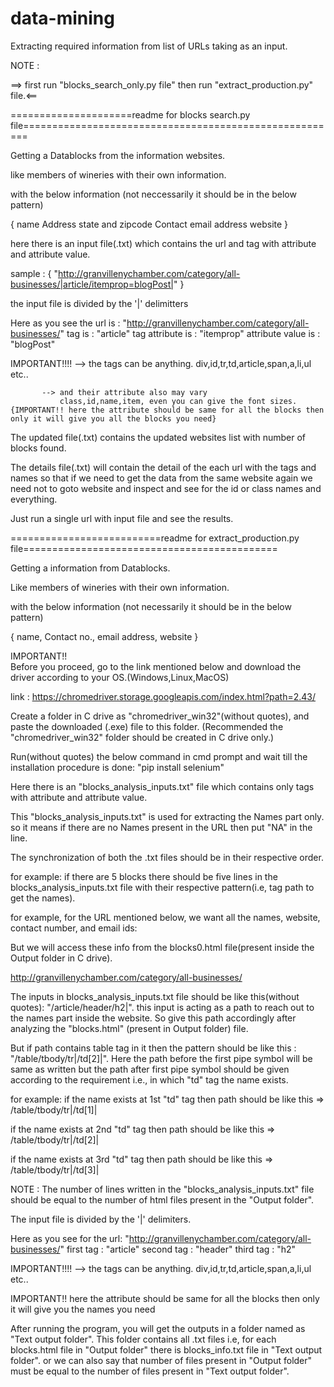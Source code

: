 # data-mining
Extracting required information from list of URLs taking as an input.

NOTE :

==> first run "blocks_search_only.py file" then run "extract_production.py" file.<==

=====================readme for blocks search.py file=======================================================

Getting a Datablocks from the information websites.

like members of wineries with their own information.

with the below information (not neccessarily it should be in the below pattern)

{ name
  Address
  state and zipcode
  Contact
  email address
  website }


here there is an input file(.txt) which contains the url and tag with attribute and attribute value.

sample : { "http://granvillenychamber.com/category/all-businesses/|article/itemprop=blogPost|" }

the input file is divided by the '|' delimitters 

Here as you see the url is : "http://granvillenychamber.com/category/all-businesses/"
		    tag is : "article"
	  tag attribute is : "itemprop"
	 attribute value is : "blogPost"

IMPORTANT!!!!  --> the tags can be anything. 
		   div,id,tr,td,article,span,a,li,ul etc..

	       --> and their attribute also may vary
	           class,id,name,item, even you can give the font sizes.       {IMPORTANT!! here the attribute should be same for all the blocks then only it will give you all the blocks you need}


The updated file(.txt) contains the updated websites list with number of blocks found.

The details file(.txt) will contain the detail of the each url with the tags and names so that if we need to get the data from the same website again we need not to goto website and inspect and see for the id or class names and everything.

Just run a single url with input file and see the results.

==========================readme for extract_production.py file============================================

Getting a information from Datablocks.

Like members of wineries with their own information.

with the below information (not necessarily it should be in the below pattern)

{ name,
  Contact no.,
  email address,
  website }

  
IMPORTANT!!  
Before you proceed, go to the link mentioned below and download the driver according to your OS.(Windows,Linux,MacOS) 

link : https://chromedriver.storage.googleapis.com/index.html?path=2.43/

Create a folder in C drive as "chromedriver_win32"(without quotes), and paste the downloaded (.exe) file to this folder. (Recommended the "chromedriver_win32" folder should be created in C drive only.)

Run(without quotes) the below command in cmd prompt and wait till the installation procedure is done:
"pip install selenium"


Here there is an "blocks_analysis_inputs.txt" file which contains only tags with attribute and attribute value.


This "blocks_analysis_inputs.txt" is used for extracting the Names part only. so it means if there are no Names present in the URL then put "NA" in the line.

The synchronization of both the .txt files should be in their respective order.

for example:
			if there are 5 blocks there should be five lines in the blocks_analysis_inputs.txt file with their respective pattern(i.e, tag path to get the names).

for example, for the URL mentioned below, we want all the names, website, contact number, and email ids:

But we will access these info from the blocks0.html file(present inside the Output folder in C drive).

http://granvillenychamber.com/category/all-businesses/


The inputs in blocks_analysis_inputs.txt file should be like this(without quotes): "/article/header/h2|". this input is acting as a path to reach out to the names part inside the website. So give this path accordingly after analyzing the "blocks.html" (present in Output folder) file.


But if path contains table tag in it then the pattern should be like this : "/table/tbody/tr|/td[2]|". Here the path before the first pipe symbol will be same as written but the path after first pipe symbol should be given according to the requirement i.e., in which "td" tag the name exists.

for example:
if the name exists at 1st "td" tag then path should be like this => /table/tbody/tr|/td[1]|

if the name exists at 2nd "td" tag then path should be like this => /table/tbody/tr|/td[2]|

if the name exists at 3rd "td" tag then path should be like this => /table/tbody/tr|/td[3]|

NOTE : The number of lines written in the "blocks_analysis_inputs.txt" file should be equal to the number of html files present in the "Output folder".

The input file is divided by the '|' delimiters.

Here as you see for the url: "http://granvillenychamber.com/category/all-businesses/"
		    first tag 	: "article"
			second tag	: "header"
			third tag	: "h2"

IMPORTANT!!!!  --> 	the tags can be anything. 
					div,id,tr,td,article,span,a,li,ul etc..

IMPORTANT!! here the attribute should be same for all the blocks then only it will give you the names you need

After running the program, you will get the outputs in a folder named as "Text output folder". This folder contains all .txt files i.e, for each blocks.html file in "Output folder" there is blocks_info.txt file in "Text output folder".
or we can also say that number of files present in "Output folder" must be equal to the number of files present in "Text output folder".
